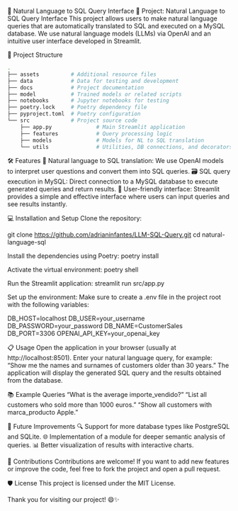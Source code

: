 🧠 Natural Language to SQL Query Interface 
🚀 Project: Natural Language to SQL Query Interface This project allows users to make natural language queries that are automatically translated to SQL and executed on a MySQL database. 
We use natural language models (LLMs) via OpenAI and an intuitive user interface developed in Streamlit.

📂 Project Structure
```bash
.
├── assets          # Additional resource files
├── data            # Data for testing and development
├── docs            # Project documentation
├── model           # Trained models or related scripts
├── notebooks       # Jupyter notebooks for testing
├── poetry.lock     # Poetry dependency file
├── pyproject.toml  # Poetry configuration
└── src             # Project source code
    ├── app.py              # Main Streamlit application
    ├── features            # Query processing logic
    ├── models              # Models for NL to SQL translation
    └── utils               # Utilities, DB connections, and decorators
```

🛠️ Features 🔄 Natural language to SQL translation: 
We use OpenAI models to interpret user questions and convert them into SQL queries. 
🗃️ SQL query execution in MySQL: Direct connection to a MySQL database to execute generated queries and return results. 
🎨 User-friendly interface: 
Streamlit provides a simple and effective interface where users can input queries and see results instantly.

💻 Installation and Setup Clone the repository:

git clone https://github.com/adrianinfantes/LLM-SQL-Query.git
cd natural-language-sql

Install the dependencies using Poetry:
poetry install

Activate the virtual environment:
poetry shell

Run the Streamlit application:
streamlit run src/app.py


Set up the environment: Make sure to create a .env file in the project root with the following variables:

DB_HOST=localhost
DB_USER=your_username
DB_PASSWORD=your_password
DB_NAME=CustomerSales
DB_PORT=3306
OPENAI_API_KEY=your_openai_key

📋 Usage Open the application in your browser (usually at http://localhost:8501). Enter your natural language query, for example: “Show me the names and surnames of customers older than 30 years.” The application will display the generated SQL query and the results obtained from the database.

📚 Example Queries “What is the average importe_vendido?” “List all customers who sold more than 1000 euros.” “Show all customers with marca_producto Apple.”

🚧 Future Improvements 🔍 Support for more database types like PostgreSQL and SQLite. 🌐 Implementation of a module for deeper semantic analysis of queries. 📊 Better visualization of results with interactive charts.

🤝 Contributions Contributions are welcome! If you want to add new features or improve the code, feel free to fork the project and open a pull request.

🛡️ License This project is licensed under the MIT License.

Thank you for visiting our project! 😄✨